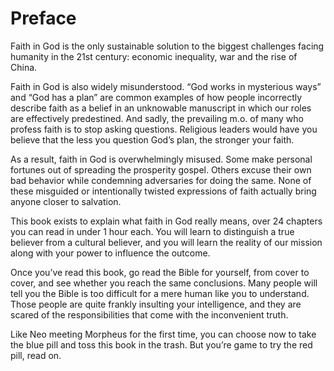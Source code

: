 # Preface

Faith in God is the only sustainable solution to the biggest challenges facing humanity in the 21st century: economic inequality, war and the rise of China.

Faith in God is also widely misunderstood. “God works in mysterious ways” and “God has a plan” are common examples of how people incorrectly describe faith as a belief in an unknowable manuscript in which our roles are effectively predestined. And sadly, the prevailing m.o. of many who profess faith is to stop asking questions. Religious leaders would have you believe that the less you question God’s plan, the stronger your faith.

As a result, faith in God is overwhelmingly misused. Some make personal fortunes out of spreading the prosperity gospel. Others excuse their own bad behavior while condemning adversaries for doing the same. None of these misguided or intentionally twisted expressions of faith actually bring anyone closer to salvation.

This book exists to explain what faith in God really means, over 24 chapters you can read in under 1 hour each. You will learn to distinguish a true believer from a cultural believer, and you will learn the reality of our mission along with your power to influence the outcome.

Once you’ve read this book, go read the Bible for yourself, from cover to cover, and see whether you reach the same conclusions. Many people will tell you the Bible is too difficult for a mere human like you to understand. Those people are quite frankly insulting your intelligence, and they are scared of the responsibilities that come with the inconvenient truth.

Like Neo meeting Morpheus for the first time, you can choose now to take the blue pill and toss this book in the trash. But you’re game to try the red pill, read on.
